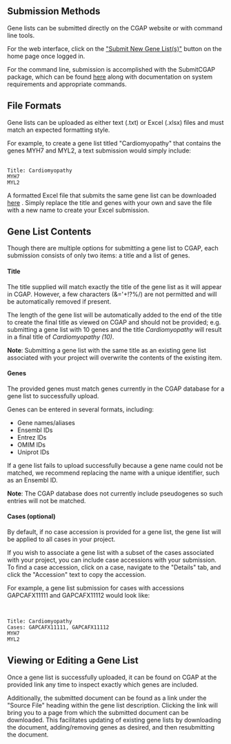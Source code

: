 ## Submission Methods
Gene lists can be submitted directly on the CGAP
website or with command line tools. 

For the web interface, click on the ["Submit New 
Gene List(s)"](/search/?type=IngestionSubmission&currentAction=add&submissionType=GeneList)
 button on the home page once logged in. 

For the command line, submission is accomplished 
with the SubmitCGAP package, which can be found 
[here](https://github.com/dbmi-bgm/SubmitCGAP)
along with documentation on system requirements
and appropriate commands. 
 

## File Formats
Gene lists can be uploaded as either text (.txt)
or Excel (.xlsx) files and must match an expected 
formatting style. 

For example, to create a gene list titled
"Cardiomyopathy" that contains the genes MYH7 
and MYL2, a text submission would simply include:  
<br>

```
Title: Cardiomyopathy  
MYH7  
MYL2
```

A formatted Excel file that submits the same
gene list can be downloaded 
[here](https://raw.githubusercontent.com/dbmi-bgm/cgap-portal/master/docs/public/help/help_linked_docs/genelist_template.xlsx)
. 
Simply replace the title and genes with your own
and save the file with a new name to create your
Excel submission. 

## Gene List Contents 
Though there are multiple options for submitting a gene 
list to CGAP, each submission 
consists of only two items: a title and a list 
of genes.

#### Title 
The title supplied will match exactly the title of the gene 
list as it will appear in CGAP. However, a few characters 
(&='+!?%/) are not permitted and will be automatically 
removed if present.

The length of the gene list will be automatically added to 
the end of the title to create the final title as viewed on 
CGAP and should not be provided; e.g. submitting a gene 
list with 10 genes and the title *Cardiomyopathy* will 
result in a final title of *Cardiomyopathy (10)*.

**Note**: Submitting a gene list with the same title as
an existing gene list associated with your
project will overwrite the contents of the existing
item. 

#### Genes

The provided genes must match genes currently in the 
CGAP database for a gene list to successfully upload.

Genes can be entered in several formats, including:
 
* Gene names/aliases
* Ensembl IDs 
* Entrez IDs
* OMIM IDs 
* Uniprot IDs

If a gene list fails to upload successfully because 
a gene name could not be matched, we recommend 
replacing the name with a unique identifier, such as
an Ensembl ID. 

**Note**: The CGAP database does not currently include
pseudogenes so such entries will not be matched. 

#### Cases (optional)

By default, if no case accession is provided for
a gene list, the gene list will be applied to all
cases in your project.
 
If you wish to associate a gene list with a subset
of the cases associated with your project, you can
include case accessions with your submission. To 
find a case accession, click on a case, navigate to
the "Details" tab, and click the "Accession" text
to copy the accession. 

For example, a gene list submission for cases
with accessions GAPCAFX11111 and GAPCAFX11112
would look like: 

<br>

```
Title: Cardiomyopathy  
Cases: GAPCAFX11111, GAPCAFX11112
MYH7  
MYL2
``` 

## Viewing or Editing a Gene List
Once a gene list is successfully uploaded, it can be 
found on CGAP at the provided link any time to inspect exactly which genes
are included. 

Additionally, the submitted document can be found as 
a link under the "Source File" heading within the 
gene list description. 
Clicking the link will bring 
you to a page from which the submitted document can
be downloaded. 
This facilitates updating of existing gene lists by
downloading the document, adding/removing genes as
desired, and then resubmitting the document. 
